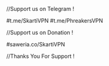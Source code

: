 //Support us on Telegram !

#t.me/SkartiVPN
#t.me/PhreakersVPN

//Support us on Donation !

#saweria.co/SkartiVPN

//Thanks You For Support !
